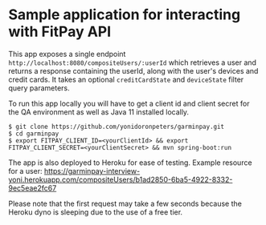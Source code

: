 # Sample application for interacting with FitPay API
This app exposes a single endpoint `http://localhost:8080/compositeUsers/:userId` which retrieves a user and returns a response containing the userId, along with the user's devices and credit cards.
It takes an optional `creditCardState` and `deviceState` filter query parameters.  

To run this app locally you will have to get a client id and client secret for the QA environment as well as Java 11 installed locally.
```
$ git clone https://github.com/yonidoronpeters/garminpay.git 
$ cd garminpay
$ export FITPAY_CLIENT_ID=<yourClientId> && export FITPAY_CLIENT_SECRET=<yourClientSecret> && mvn spring-boot:run
```                
The app is also deployed to Heroku for ease of testing. Example resource for a user: https://garminpay-interview-yoni.herokuapp.com/compositeUsers/b1ad2850-6ba5-4922-8332-9ec5eae2fc67

Please note that the first request may take a few seconds because the Heroku dyno is sleeping due to the use of a free tier.
